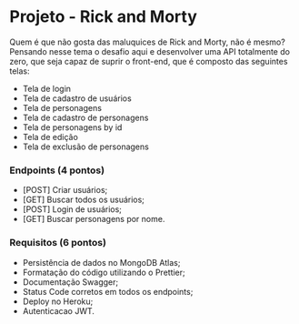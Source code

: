 # Projeto - Rick and Morty

Quem é que não gosta das maluquices de Rick and Morty, não é mesmo? Pensando nesse tema o desafio aqui e desenvolver uma API totalmente do zero, que seja capaz de suprir o front-end, que é composto das seguintes telas:

- Tela de login
- Tela de cadastro de usuários
- Tela de personagens
- Tela de cadastro de personagens
- Tela de personagens by id
- Tela de edição
- Tela de exclusão de personagens

### Endpoints (4 pontos)

- [POST] Criar usuários;
- [GET] Buscar todos os usuários;
- [POST] Login de usuários;
- [GET] Buscar personagens por nome.

### Requisitos (6 pontos)

- Persistência de dados no MongoDB Atlas;
- Formatação do código utilizando o Prettier;
- Documentação Swagger;
- Status Code corretos em todos os endpoints;
- Deploy no Heroku;
- Autenticacao JWT.
